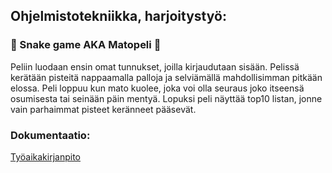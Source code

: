 ## Ohjelmistotekniikka, harjoitystyö:

###  :snake: Snake game AKA Matopeli  :bug:
Peliin luodaan ensin omat tunnukset, joilla kirjaudutaan sisään. Pelissä kerätään pisteitä nappaamalla palloja ja selviämällä mahdollisimman pitkään elossa. Peli loppuu kun mato kuolee, joka voi olla seuraus joko itseensä osumisesta tai seinään päin mentyä. Lopuksi peli näyttää top10 listan, jonne vain parhaimmat pisteet keränneet pääsevät.


### Dokumentaatio:
[Työaikakirjanpito](https://github.com/johannaval/ot-harjoitustyo/blob/master/dokumentaatio/tyoaikakirjanpito.md)

